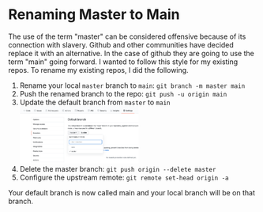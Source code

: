 # Renaming Master to Main

The use of the term "master" can be considered offensive because of its connection with slavery. Github and other communities have decided replace it with an alternative. In the case of github they are going to use the term "main" going forward. I wanted to follow this style for my existing repos.  To rename my existing repos, I did the following.

1. Rename your local `master` branch to `main`:
   `git branch -m master main`
2. Push the renamed branch to the repo:
   `git push -u origin main`
3. Update the default branch from `master` to `main`
    <img width=50% src="https://raw.githubusercontent.com/benjaminmetzler/til/main/git/default_branch.png" alt="Change the default branch to main">
4. Delete the master branch:
   `git push origin --delete master`
5. Configure the upstream remote:
   `git remote set-head origin -a`

Your default branch is now called main and your local branch will be on that branch.  
